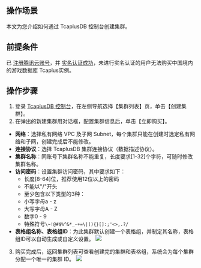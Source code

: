 ## 操作场景
本文为您介绍如何通过 TcaplusDB 控制台创建集群。

## 前提条件
已 [注册腾讯云账号](https://intl.cloud.tencent.com/document/product/378/17985)，并  [实名认证成功](https://intl.cloud.tencent.com/document/product/378/3629)，未进行实名认证的用户无法购买中国境内的游戏数据库 Tcaplus实例。

## 操作步骤
1. 登录 [TcaplusDB 控制台](https://console.cloud.tencent.com/tcaplusdb/app)，在左侧导航选择【集群列表】页，单击【创建集群】。
2. 在弹出的新建集群用对话框，配置集群信息后，单击【立即购买】。
 - **网络**：选择私有网络 VPC 及子网 Subnet，每个集群只能在创建时选定私有网络和子网，创建完成后不能修改。
 - **连接协议**：选择 TcaplusDB 集群连接协议（数据描述协议）。
 - **集群名称**：同账号下集群名称不能重复，长度要求[1-32]个字符，可随时修改集群名称。
 - **访问密码**：设置集群访问密码，其中要求如下：
	 - 长度[8-64]位，推荐使用12位以上的密码
	 - 不能以"/"开头
	 - 至少包含以下类型的3种：
	  - 小写字母a - z
	  - 大写字母A - Z
	  - 数字0 - 9
	  - 特殊符号`\~!@#$%^&*_-+=\|(){}[]:;'<>,.?/ `
 - **表格组名称、表格组ID**：为此集群默认创建一个表格组，并制定其名称，表格组ID可以自动生成或自定义设置。
![](https://main.qcloudimg.com/raw/66f42ac0ae8e83a630cdd6e7523eba96.png)
3. 购买完成后，返回集群列表可查看创建完的集群和表格组，系统会为每个集群分配一个唯一的集群 ID。
![](https://main.qcloudimg.com/raw/7612056a6d9420ffb5697c0243c0e7d4.png)


